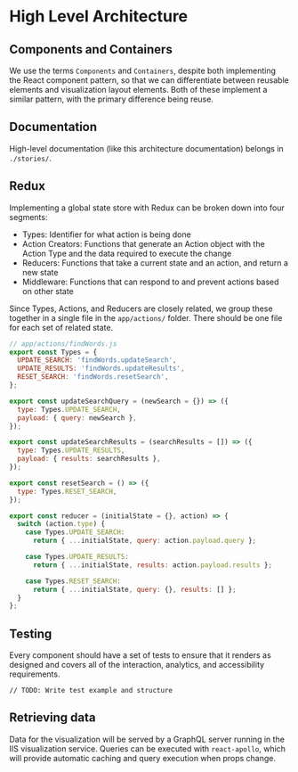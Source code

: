 # High Level Architecture

## Components and Containers

We use the terms `Components` and `Containers`, despite both implementing the
React component pattern, so that we can differentiate between reusable elements
and visualization layout elements. Both of these implement a similar pattern,
with the primary difference being reuse.

## Documentation

High-level documentation (like this architecture documentation) belongs in
`./stories/`.

## Redux

Implementing a global state store with Redux can be broken down into four segments:

* Types: Identifier for what action is being done
* Action Creators: Functions that generate an Action object with the Action Type and the data required to execute the change
* Reducers: Functions that take a current state and an action, and return a new state
* Middleware: Functions that can respond to and prevent actions based on other state

Since Types, Actions, and Reducers are closely related, we group these together
in a single file in the `app/actions/` folder. There should be one file for each
set of related state.

```js
// app/actions/findWords.js
export const Types = {
  UPDATE_SEARCH: 'findWords.updateSearch',
  UPDATE_RESULTS: 'findWords.updateResults',
  RESET_SEARCH: 'findWords.resetSearch',
};

export const updateSearchQuery = (newSearch = {}) => ({
  type: Types.UPDATE_SEARCH,
  payload: { query: newSearch },
});

export const updateSearchResults = (searchResults = []) => ({
  type: Types.UPDATE_RESULTS,
  payload: { results: searchResults },
});

export const resetSearch = () => ({
  type: Types.RESET_SEARCH,
});

export const reducer = (initialState = {}, action) => {
  switch (action.type) {
    case Types.UPDATE_SEARCH:
      return { ...initialState, query: action.payload.query };

    case Types.UPDATE_RESULTS:
      return { ...initialState, results: action.payload.results };

    case Types.RESET_SEARCH:
      return { ...initialState, query: {}, results: [] };
  }
};
```

## Testing

Every component should have a set of tests to ensure that it renders as designed
and covers all of the interaction, analytics, and accessibility requirements.

```
// TODO: Write test example and structure
```

## Retrieving data

Data for the visualization will be served by a GraphQL server running in the IIS
visualization service. Queries can be executed with `react-apollo`, which will
provide automatic caching and query execution when props change.
